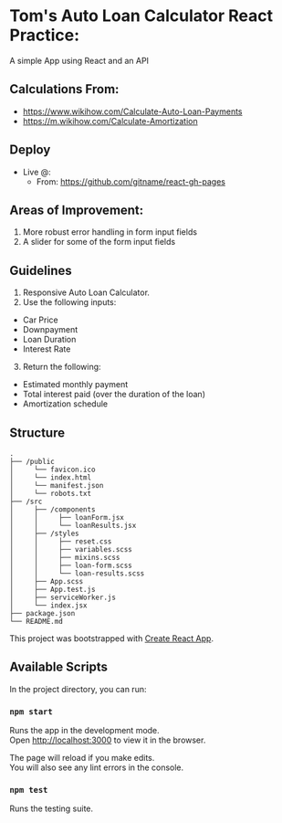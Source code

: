 # Tom's Auto Loan Calculator React Practice:
A simple App using React and an API

## Calculations From:  
- https://www.wikihow.com/Calculate-Auto-Loan-Payments
- https://m.wikihow.com/Calculate-Amortization

## Deploy
- Live @:  
  - From:  https://github.com/gitname/react-gh-pages

## Areas of Improvement:
1. More robust error handling in form input fields
2. A slider for some of the form input fields

## Guidelines
1. Responsive Auto Loan Calculator.
2. Use the following inputs:  
  - Car Price
  - Downpayment
  - Loan Duration
  - Interest Rate
3. Return the following:
  - Estimated monthly payment
  - Total interest paid (over the duration of the loan)
  - Amortization schedule

## Structure
    .
    ├── /public 
    │     └── favicon.ico
    │     └── index.html
    │     └── manifest.json
    │     └── robots.txt
    ├── /src     
    │     ├── /components
    │     │     ├── loanForm.jsx
    │     │     └── loanResults.jsx
    │     ├── /styles                    
    │     │     ├── reset.css 
    │     │     ├── variables.scss   
    │     │     ├── mixins.scss
    │     │     ├── loan-form.scss 
    │     │     └── loan-results.scss
    │     ├── App.scss
    │     ├── App.test.js
    │     ├── serviceWorker.js
    │     └── index.jsx
    ├── package.json
    └── README.md


This project was bootstrapped with [Create React App](https://github.com/facebook/create-react-app).

## Available Scripts

In the project directory, you can run:

### `npm start`

Runs the app in the development mode.<br>
Open [http://localhost:3000](http://localhost:3000) to view it in the browser.

The page will reload if you make edits.<br>
You will also see any lint errors in the console.

### `npm test`

Runs the testing suite.
